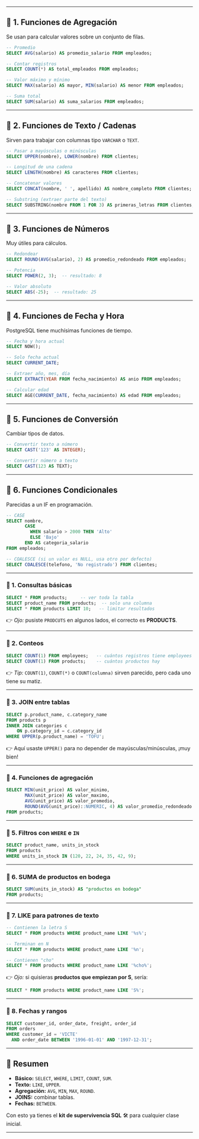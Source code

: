 
---

## 🔹 1. Funciones de **Agregación**

Se usan para calcular valores sobre un conjunto de filas.

```sql
-- Promedio
SELECT AVG(salario) AS promedio_salario FROM empleados;

-- Contar registros
SELECT COUNT(*) AS total_empleados FROM empleados;

-- Valor máximo y mínimo
SELECT MAX(salario) AS mayor, MIN(salario) AS menor FROM empleados;

-- Suma total
SELECT SUM(salario) AS suma_salarios FROM empleados;
```

---

## 🔹 2. Funciones de **Texto / Cadenas**

Sirven para trabajar con columnas tipo `VARCHAR` o `TEXT`.

```sql
-- Pasar a mayúsculas o minúsculas
SELECT UPPER(nombre), LOWER(nombre) FROM clientes;

-- Longitud de una cadena
SELECT LENGTH(nombre) AS caracteres FROM clientes;

-- Concatenar valores
SELECT CONCAT(nombre, ' ', apellido) AS nombre_completo FROM clientes;

-- Substring (extraer parte del texto)
SELECT SUBSTRING(nombre FROM 1 FOR 3) AS primeras_letras FROM clientes;
```

---

## 🔹 3. Funciones de **Números**

Muy útiles para cálculos.

```sql
-- Redondear
SELECT ROUND(AVG(salario), 2) AS promedio_redondeado FROM empleados;

-- Potencia
SELECT POWER(2, 3);  -- resultado: 8

-- Valor absoluto
SELECT ABS(-25);  -- resultado: 25
```

---

## 🔹 4. Funciones de **Fecha y Hora**

PostgreSQL tiene muchísimas funciones de tiempo.

```sql
-- Fecha y hora actual
SELECT NOW();

-- Solo fecha actual
SELECT CURRENT_DATE;

-- Extraer año, mes, día
SELECT EXTRACT(YEAR FROM fecha_nacimiento) AS anio FROM empleados;

-- Calcular edad
SELECT AGE(CURRENT_DATE, fecha_nacimiento) AS edad FROM empleados;
```

---

## 🔹 5. Funciones de **Conversión**

Cambiar tipos de datos.

```sql
-- Convertir texto a número
SELECT CAST('123' AS INTEGER);

-- Convertir número a texto
SELECT CAST(123 AS TEXT);
```

---

## 🔹 6. Funciones Condicionales

Parecidas a un IF en programación.

```sql
-- CASE
SELECT nombre,
       CASE 
         WHEN salario > 2000 THEN 'Alto'
         ELSE 'Bajo'
       END AS categoria_salario
FROM empleados;

-- COALESCE (si un valor es NULL, usa otro por defecto)
SELECT COALESCE(telefono, 'No registrado') FROM clientes;
```


---



### 🔹 1. Consultas básicas

```sql
SELECT * FROM products;     -- ver toda la tabla
SELECT product_name FROM products;  -- solo una columna
SELECT * FROM products LIMIT 10;   -- limitar resultados
```

👉 *Ojo:* pusiste `PRODCUTS` en algunos lados, el correcto es **PRODUCTS**.

---

### 🔹 2. Conteos

```sql
SELECT COUNT(1) FROM employees;   -- cuántos registros tiene employees
SELECT COUNT(1) FROM products;    -- cuántos productos hay
```

👉 *Tip:* `COUNT(1)`, `COUNT(*)` o `COUNT(columna)` sirven parecido, pero cada uno tiene su matiz.

---

### 🔹 3. JOIN entre tablas

```sql
SELECT p.product_name, c.category_name
FROM products p
INNER JOIN categories c 
    ON p.category_id = c.category_id
WHERE UPPER(p.product_name) = 'TOFU';
```

👉 Aquí usaste `UPPER()` para no depender de mayúsculas/minúsculas, ¡muy bien!

---

### 🔹 4. Funciones de agregación

```sql
SELECT MIN(unit_price) AS valor_minimo, 
       MAX(unit_price) AS valor_maximo, 
       AVG(unit_price) AS valor_promedio,
       ROUND(AVG(unit_price)::NUMERIC, 4) AS valor_promedio_redondeado
FROM products;
```

---

### 🔹 5. Filtros con `WHERE` e `IN`

```sql
SELECT product_name, units_in_stock 
FROM products 
WHERE units_in_stock IN (120, 22, 24, 35, 42, 9);
```

---

### 🔹 6. SUMA de productos en bodega

```sql
SELECT SUM(units_in_stock) AS "productos en bodega"
FROM products;
```

---

### 🔹 7. LIKE para patrones de texto

```sql
-- Contienen la letra S
SELECT * FROM products WHERE product_name LIKE '%s%';

-- Terminan en N
SELECT * FROM products WHERE product_name LIKE '%n';

-- Contienen "cho"
SELECT * FROM products WHERE product_name LIKE '%cho%';
```

👉 *Ojo:* si quisieras **productos que empiezan por S**, sería:

```sql
SELECT * FROM products WHERE product_name LIKE 'S%';
```

---

### 🔹 8. Fechas y rangos

```sql
SELECT customer_id, order_date, freight, order_id
FROM orders
WHERE customer_id = 'VICTE'
  AND order_date BETWEEN '1996-01-01' AND '1997-12-31';
```

---

## 📌 Resumen

* **Básico:** `SELECT`, `WHERE`, `LIMIT`, `COUNT`, `SUM`.
* **Texto:** `LIKE`, `UPPER`.
* **Agregación:** `AVG`, `MIN`, `MAX`, `ROUND`.
* **JOINS:** combinar tablas.
* **Fechas:** `BETWEEN`.

Con esto ya tienes el **kit de supervivencia SQL** 🛠️ para cualquier clase inicial.

---
